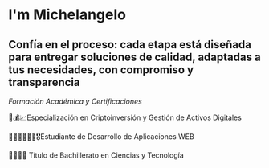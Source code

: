 # I'm Michelangelo

Confía en el proceso: cada etapa está diseñada para entregar soluciones de calidad, adaptadas a tus necesidades, con compromiso y transparencia
----------------------------------------------------------------------------------------------------------------------------------
*Formación Académica y Certificaciones*

💸💰📈Especialización en Criptoinversión y Gestión de Activos Digitales

👨🏻‍🎓👨🏻‍💻🎖️Estudiante de Desarrollo de Aplicaciones WEB

👨🏻‍🎓🌟 Título de Bachillerato en Ciencias y Tecnología
